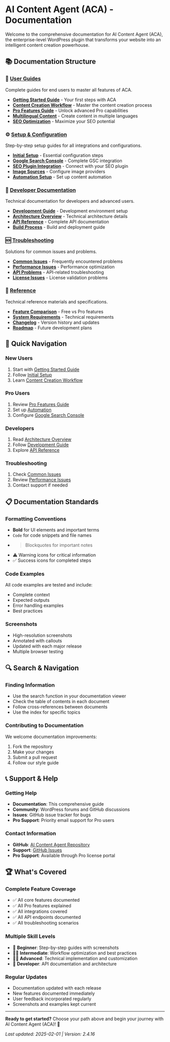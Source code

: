# AI Content Agent (ACA) - Documentation

Welcome to the comprehensive documentation for AI Content Agent (ACA), the enterprise-level WordPress plugin that transforms your website into an intelligent content creation powerhouse.

## 📚 Documentation Structure

### 🎯 [User Guides](user-guides/)
Complete guides for end users to master all features of ACA.

- **[Getting Started Guide](user-guides/getting-started.md)** - Your first steps with ACA
- **[Content Creation Workflow](user-guides/content-creation.md)** - Master the content creation process
- **[Pro Features Guide](user-guides/pro-features.md)** - Unlock advanced Pro capabilities
- **[Multilingual Content](user-guides/multilingual.md)** - Create content in multiple languages
- **[SEO Optimization](user-guides/seo-optimization.md)** - Maximize your SEO potential

### ⚙️ [Setup & Configuration](setup/)
Step-by-step setup guides for all integrations and configurations.

- **[Initial Setup](setup/initial-setup.md)** - Essential configuration steps
- **[Google Search Console](setup/google-search-console.md)** - Complete GSC integration
- **[SEO Plugin Integration](setup/seo-integration.md)** - Connect with your SEO plugin
- **[Image Sources](setup/image-sources.md)** - Configure image providers
- **[Automation Setup](setup/automation.md)** - Set up content automation

### 🔧 [Developer Documentation](developer/)
Technical documentation for developers and advanced users.

- **[Development Guide](developer/development-guide.md)** - Development environment setup
- **[Architecture Overview](developer/architecture.md)** - Technical architecture details
- **[API Reference](developer/api-reference.md)** - Complete API documentation
- **[Build Process](developer/build-process.md)** - Build and deployment guide

### 🆘 [Troubleshooting](troubleshooting/)
Solutions for common issues and problems.

- **[Common Issues](troubleshooting/common-issues.md)** - Frequently encountered problems
- **[Performance Issues](troubleshooting/performance.md)** - Performance optimization
- **[API Problems](troubleshooting/api-issues.md)** - API-related troubleshooting
- **[License Issues](troubleshooting/license-issues.md)** - License validation problems

### 📖 [Reference](reference/)
Technical reference materials and specifications.

- **[Feature Comparison](reference/feature-comparison.md)** - Free vs Pro features
- **[System Requirements](reference/system-requirements.md)** - Technical requirements
- **[Changelog](../CHANGELOG.md)** - Version history and updates
- **[Roadmap](reference/roadmap.md)** - Future development plans

## 🚀 Quick Navigation

### New Users
1. Start with [Getting Started Guide](user-guides/getting-started.md)
2. Follow [Initial Setup](setup/initial-setup.md)
3. Learn [Content Creation Workflow](user-guides/content-creation.md)

### Pro Users
1. Review [Pro Features Guide](user-guides/pro-features.md)
2. Set up [Automation](setup/automation.md)
3. Configure [Google Search Console](setup/google-search-console.md)

### Developers
1. Read [Architecture Overview](developer/architecture.md)
2. Follow [Development Guide](developer/development-guide.md)
3. Explore [API Reference](developer/api-reference.md)

### Troubleshooting
1. Check [Common Issues](troubleshooting/common-issues.md)
2. Review [Performance Issues](troubleshooting/performance.md)
3. Contact support if needed

## 📋 Documentation Standards

### Formatting Conventions
- **Bold** for UI elements and important terms
- `Code` for code snippets and file names
- > Blockquotes for important notes
- ⚠️ Warning icons for critical information
- ✅ Success icons for completed steps

### Code Examples
All code examples are tested and include:
- Complete context
- Expected outputs
- Error handling examples
- Best practices

### Screenshots
- High-resolution screenshots
- Annotated with callouts
- Updated with each major release
- Multiple browser testing

## 🔍 Search & Navigation

### Finding Information
- Use the search function in your documentation viewer
- Check the table of contents in each document
- Follow cross-references between documents
- Use the index for specific topics

### Contributing to Documentation
We welcome documentation improvements:
1. Fork the repository
2. Make your changes
3. Submit a pull request
4. Follow our style guide

## 📞 Support & Help

### Getting Help
- **Documentation**: This comprehensive guide
- **Community**: WordPress forums and GitHub discussions
- **Issues**: GitHub issue tracker for bugs
- **Pro Support**: Priority email support for Pro users

### Contact Information
- **GitHub**: [AI Content Agent Repository](https://github.com/ademisler/aca-ai-content-agent)
- **Support**: [GitHub Issues](https://github.com/ademisler/aca-ai-content-agent/issues)
- **Pro Support**: Available through Pro license portal

## 🏆 What's Covered

### Complete Feature Coverage
- ✅ All core features documented
- ✅ All Pro features explained
- ✅ All integrations covered
- ✅ All API endpoints documented
- ✅ All troubleshooting scenarios

### Multiple Skill Levels
- 👤 **Beginner**: Step-by-step guides with screenshots
- 👨‍💼 **Intermediate**: Workflow optimization and best practices
- 👨‍💻 **Advanced**: Technical implementation and customization
- 🔧 **Developer**: API documentation and architecture

### Regular Updates
- Documentation updated with each release
- New features documented immediately
- User feedback incorporated regularly
- Screenshots and examples kept current

---

**Ready to get started?** Choose your path above and begin your journey with AI Content Agent (ACA)! 🚀

*Last updated: 2025-02-01 | Version: 2.4.16*